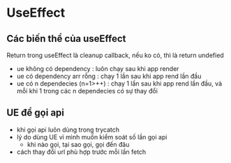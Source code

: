 # UseEffect

## Các biến thể của useEffect

Return trong useEffect là cleanup callback, nếu ko có, thì là return undefied

- ue không có dependency : luôn chạy sau khi app render
- ue có dependency arr rỗng : chạy 1 lần sau khi app rend lần đầu
- ue có n dependecies (n=1>++) : chạy 1 lần sau khi app rend lần đầu, và mỗi khi 1 trong các n dependecies có sự thay đổi

## UE để gọi api

- khi gọi api luôn dùng trong trycatch
- lý do dùng UE vì mình muốn kiểm soát số lần gọi api
  - khi nào gọi, tại sao gọi, gọi đến đâu
- cách thay đổi url phù hợp trước mỗi lần fetch
